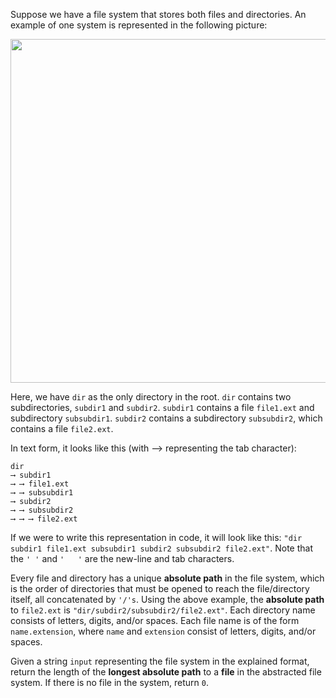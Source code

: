 Suppose we have a file system that stores both files and directories. An example of one system is represented in the following picture:

<p align='center'>
  <img width="550px" src={require('@site/static/img/lc/388-f1.png').default} />
</p>

Here, we have `dir` as the only directory in the root. `dir` contains two subdirectories, `subdir1` and `subdir2`. `subdir1` contains a file `file1.ext` and subdirectory `subsubdir1`. `subdir2` contains a subdirectory `subsubdir2`, which contains a file `file2.ext`.

In text form, it looks like this (with ⟶ representing the tab character):

```
dir
⟶ subdir1
⟶ ⟶ file1.ext
⟶ ⟶ subsubdir1
⟶ subdir2
⟶ ⟶ subsubdir2
⟶ ⟶ ⟶ file2.ext
```

If we were to write this representation in code, it will look like this: `"dir
	subdir1
		file1.ext
		subsubdir1
	subdir2
		subsubdir2
			file2.ext"`. Note that the `'
'` and `'	'` are the new-line and tab characters.

Every file and directory has a unique **absolute path** in the file system, which is the order of directories that must be opened to reach the file/directory itself, all concatenated by `'/'s`. Using the above example, the **absolute path** to `file2.ext` is `"dir/subdir2/subsubdir2/file2.ext"`. Each directory name consists of letters, digits, and/or spaces. Each file name is of the form `name.extension`, where `name` and `extension` consist of letters, digits, and/or spaces.

Given a string `input` representing the file system in the explained format, return the length of the **longest absolute path** to a **file** in the abstracted file system. If there is no file in the system, return `0`.